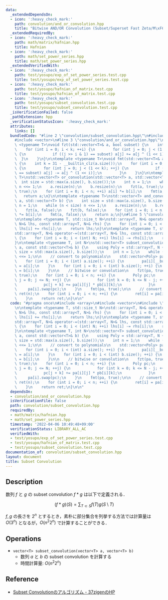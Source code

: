 ```yaml
---
data:
  _extendedDependsOn:
  - icon: ':heavy_check_mark:'
    path: convolution/and_or_convolution.hpp
    title: "Bitwise AND/OR Convolution (Subset/Superset Fast Zeta/M\xF6bius Transform)"
  _extendedRequiredBy:
  - icon: ':heavy_check_mark:'
    path: math/matrix/hafnian.hpp
    title: Hafnian
  - icon: ':heavy_check_mark:'
    path: math/set_power_series.hpp
    title: math/set_power_series.hpp
  _extendedVerifiedWith:
  - icon: ':heavy_check_mark:'
    path: test/yosupo/exp_of_set_power_series.test.cpp
    title: test/yosupo/exp_of_set_power_series.test.cpp
  - icon: ':heavy_check_mark:'
    path: test/yosupo/hafnian_of_matrix.test.cpp
    title: test/yosupo/hafnian_of_matrix.test.cpp
  - icon: ':heavy_check_mark:'
    path: test/yosupo/subset_convolution.test.cpp
    title: test/yosupo/subset_convolution.test.cpp
  _isVerificationFailed: false
  _pathExtension: hpp
  _verificationStatusIcon: ':heavy_check_mark:'
  attributes:
    links: []
  bundledCode: "#line 2 \"convolution/subset_convolution.hpp\"\n#include <array>\n\
    #include <vector>\n#line 3 \"convolution/and_or_convolution.hpp\"\n\ntemplate\
    \ <typename T>\nvoid fzt(std::vector<T>& a, bool subset) {\n    int k = 31 - __builtin_clz(a.size());\n\
    \    for (int i = 0; i < k; ++i) {\n        for (int j = 0; j < (1 << k); ++j)\
    \ {\n            if ((j >> i & 1) == subset) a[j] += a[j ^ (1 << i)];\n      \
    \  }\n    }\n}\n\ntemplate <typename T>\nvoid fmt(std::vector<T>& a, bool subset)\
    \ {\n    int k = 31 - __builtin_clz(a.size());\n    for (int i = 0; i < k; ++i)\
    \ {\n        for (int j = 0; j < (1 << k); ++j) {\n            if ((j >> i & 1)\
    \ == subset) a[j] -= a[j ^ (1 << i)];\n        }\n    }\n}\n\ntemplate <typename\
    \ T>\nstd::vector<T> or_convolution(std::vector<T> a, std::vector<T> b) {\n  \
    \  int size = std::max(a.size(), b.size());\n    int n = 1;\n    while (n < size)\
    \ n <<= 1;\n    a.resize(n);\n    b.resize(n);\n    fzt(a, true);\n    fzt(b,\
    \ true);\n    for (int i = 0; i < n; ++i) a[i] *= b[i];\n    fmt(a, true);\n \
    \   return a;\n}\n\ntemplate <typename T>\nstd::vector<T> and_convolution(std::vector<T>\
    \ a, std::vector<T> b) {\n    int size = std::max(a.size(), b.size());\n    int\
    \ n = 1;\n    while (n < size) n <<= 1;\n    a.resize(n);\n    b.resize(n);\n\
    \    fzt(a, false);\n    fzt(b, false);\n    for (int i = 0; i < n; ++i) a[i]\
    \ *= b[i];\n    fmt(a, false);\n    return a;\n}\n#line 5 \"convolution/subset_convolution.hpp\"\
    \n\ntemplate <typename T, std::size_t N>\nstd::array<T, N>& operator+=(std::array<T,\
    \ N>& lhs, const std::array<T, N>& rhs) {\n    for (int i = 0; i < (int) N; ++i)\
    \ lhs[i] += rhs[i];\n    return lhs;\n}\n\ntemplate <typename T, std::size_t N>\n\
    std::array<T, N>& operator-=(std::array<T, N>& lhs, const std::array<T, N>& rhs)\
    \ {\n    for (int i = 0; i < (int) N; ++i) lhs[i] -= rhs[i];\n    return lhs;\n\
    }\n\ntemplate <typename T, int N>\nstd::vector<T> subset_convolution(const std::vector<T>&\
    \ a, const std::vector<T>& b) {\n    using Poly = std::array<T, N + 1>;\n    int\
    \ size = std::max(a.size(), b.size());\n    int n = 1;\n    while (n < size) n\
    \ <<= 1;\n\n    // convert to polynomials\n    std::vector<Poly> pa(n), pb(n);\n\
    \    for (int i = 0; i < (int) a.size(); ++i) {\n        pa[i][__builtin_popcount(i)]\
    \ = a[i];\n    }\n    for (int i = 0; i < (int) b.size(); ++i) {\n        pb[i][__builtin_popcount(i)]\
    \ = b[i];\n    }\n\n    // bitwise or convolution\n    fzt(pa, true);\n    fzt(pb,\
    \ true);\n    for (int i = 0; i < n; ++i) {\n        Poly pc;\n        for (int\
    \ j = 0; j <= N; ++j) {\n            for (int k = 0; k <= N - j; ++k) {\n    \
    \            pc[j + k] += pa[i][j] * pb[i][k];\n            }\n        }\n   \
    \     pa[i].swap(pc);\n    }\n    fmt(pa, true);\n\n    // convert back\n    std::vector<T>\
    \ ret(n);\n    for (int i = 0; i < n; ++i) {\n        ret[i] = pa[i][__builtin_popcount(i)];\n\
    \    }\n    return ret;\n}\n\n"
  code: "#pragma once\n#include <array>\n#include <vector>\n#include \"and_or_convolution.hpp\"\
    \n\ntemplate <typename T, std::size_t N>\nstd::array<T, N>& operator+=(std::array<T,\
    \ N>& lhs, const std::array<T, N>& rhs) {\n    for (int i = 0; i < (int) N; ++i)\
    \ lhs[i] += rhs[i];\n    return lhs;\n}\n\ntemplate <typename T, std::size_t N>\n\
    std::array<T, N>& operator-=(std::array<T, N>& lhs, const std::array<T, N>& rhs)\
    \ {\n    for (int i = 0; i < (int) N; ++i) lhs[i] -= rhs[i];\n    return lhs;\n\
    }\n\ntemplate <typename T, int N>\nstd::vector<T> subset_convolution(const std::vector<T>&\
    \ a, const std::vector<T>& b) {\n    using Poly = std::array<T, N + 1>;\n    int\
    \ size = std::max(a.size(), b.size());\n    int n = 1;\n    while (n < size) n\
    \ <<= 1;\n\n    // convert to polynomials\n    std::vector<Poly> pa(n), pb(n);\n\
    \    for (int i = 0; i < (int) a.size(); ++i) {\n        pa[i][__builtin_popcount(i)]\
    \ = a[i];\n    }\n    for (int i = 0; i < (int) b.size(); ++i) {\n        pb[i][__builtin_popcount(i)]\
    \ = b[i];\n    }\n\n    // bitwise or convolution\n    fzt(pa, true);\n    fzt(pb,\
    \ true);\n    for (int i = 0; i < n; ++i) {\n        Poly pc;\n        for (int\
    \ j = 0; j <= N; ++j) {\n            for (int k = 0; k <= N - j; ++k) {\n    \
    \            pc[j + k] += pa[i][j] * pb[i][k];\n            }\n        }\n   \
    \     pa[i].swap(pc);\n    }\n    fmt(pa, true);\n\n    // convert back\n    std::vector<T>\
    \ ret(n);\n    for (int i = 0; i < n; ++i) {\n        ret[i] = pa[i][__builtin_popcount(i)];\n\
    \    }\n    return ret;\n}\n\n"
  dependsOn:
  - convolution/and_or_convolution.hpp
  isVerificationFile: false
  path: convolution/subset_convolution.hpp
  requiredBy:
  - math/matrix/hafnian.hpp
  - math/set_power_series.hpp
  timestamp: '2022-04-06 10:49:48+09:00'
  verificationStatus: LIBRARY_ALL_AC
  verifiedWith:
  - test/yosupo/exp_of_set_power_series.test.cpp
  - test/yosupo/hafnian_of_matrix.test.cpp
  - test/yosupo/subset_convolution.test.cpp
documentation_of: convolution/subset_convolution.hpp
layout: document
title: Subset Convolution
---
```


## Description

数列 $f$ と $g$ の subset convolution $f * g$ は以下で定義される．

$$
(f * g)(S) = \sum_{T \subset S} f(T) g(S\setminus T)
$$

$f, g$ の長さを $2^n$ とするとき，素朴に部分集合を列挙する方法では計算量は $O(3^n)$ となるが，$O(n^2 2^n)$ で計算することができる．

## Operations

- `vector<T> subset_convolution(vector<T> a, vector<T> b)`
    - 数列 $a$ と $b$ の subset convolution を計算する
    - 時間計算量: $O(n^2 2^n)$

## Reference

- [Subset Convolutionのアルゴリズム - 37zigenのHP](https://37zigen.com/subset-convolution/)